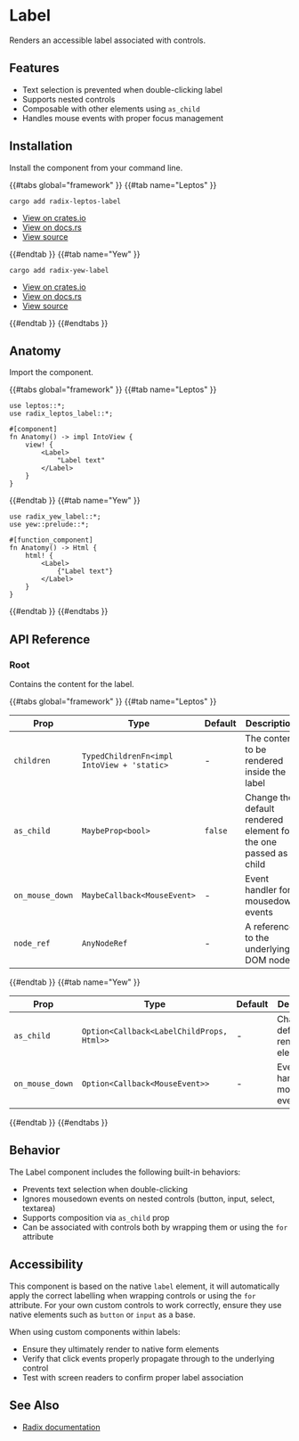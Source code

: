 # Label

Renders an accessible label associated with controls.

## Features

- Text selection is prevented when double-clicking label
- Supports nested controls
- Composable with other elements using `as_child`
- Handles mouse events with proper focus management

## Installation

Install the component from your command line.

{{#tabs global="framework" }}
{{#tab name="Leptos" }}

```shell
cargo add radix-leptos-label
```

- [View on crates.io](https://crates.io/crates/radix-leptos-label)
- [View on docs.rs](https://docs.rs/radix-leptos-label/latest/radix_leptos_label/)
- [View source](https://github.com/RustForWeb/radix/tree/main/packages/primitives/leptos/label)

{{#endtab }}
{{#tab name="Yew" }}

```shell
cargo add radix-yew-label
```

- [View on crates.io](https://crates.io/crates/radix-yew-label)
- [View on docs.rs](https://docs.rs/radix-yew-label/latest/radix_yew_label/)
- [View source](https://github.com/RustForWeb/radix/tree/main/packages/primitives/yew/label)

{{#endtab }}
{{#endtabs }}

## Anatomy

Import the component.

{{#tabs global="framework" }}
{{#tab name="Leptos" }}

```rust,ignore
use leptos::*;
use radix_leptos_label::*;

#[component]
fn Anatomy() -> impl IntoView {
    view! {
        <Label>
            "Label text"
        </Label>
    }
}
```

{{#endtab }}
{{#tab name="Yew" }}

```rust,ignore
use radix_yew_label::*;
use yew::prelude::*;

#[function_component]
fn Anatomy() -> Html {
    html! {
        <Label>
            {"Label text"}
        </Label>
    }
}
```

{{#endtab }}
{{#endtabs }}

## API Reference

### Root

Contains the content for the label.

{{#tabs global="framework" }}
{{#tab name="Leptos" }}

| Prop            | Type                                       | Default | Description                                                       |
|-----------------|--------------------------------------------|---------|-------------------------------------------------------------------|
| `children`      | `TypedChildrenFn<impl IntoView + 'static>` | -       | The content to be rendered inside the label                       |
| `as_child`      | `MaybeProp<bool>`                          | `false` | Change the default rendered element for the one passed as a child |
| `on_mouse_down` | `MaybeCallback<MouseEvent>`                | -       | Event handler for mousedown events                                |
| `node_ref`      | `AnyNodeRef`                               | -       | A reference to the underlying DOM node                            |

{{#endtab }}
{{#tab name="Yew" }}

| Prop            | Type                                      | Default | Description                         |
|-----------------|-------------------------------------------|---------|-------------------------------------|
| `as_child`      | `Option<Callback<LabelChildProps, Html>>` | -       | Change the default rendered element |
| `on_mouse_down` | `Option<Callback<MouseEvent>>`            | -       | Event handler for mousedown events  |

{{#endtab }}
{{#endtabs }}

## Behavior

The Label component includes the following built-in behaviors:

- Prevents text selection when double-clicking
- Ignores mousedown events on nested controls (button, input, select, textarea)
- Supports composition via `as_child` prop
- Can be associated with controls both by wrapping them or using the `for` attribute

## Accessibility

This component is based on the native `label` element, it will automatically apply the correct labelling when wrapping
controls or using the `for` attribute. For your own custom controls to work correctly, ensure they use native elements
such as `button` or `input` as a base.

When using custom components within labels:

- Ensure they ultimately render to native form elements
- Verify that click events properly propagate through to the underlying control
- Test with screen readers to confirm proper label association

## See Also

- [Radix documentation](https://www.radix-ui.com/primitives/docs/components/label)